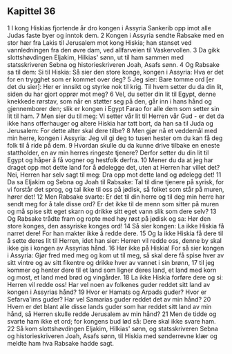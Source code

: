 ## Kapittel 36

1 I kong Hiskias fjortende år dro kongen i Assyria Sankerib opp imot alle Judas faste byer og inntok dem.
2 Kongen i Assyria sendte Rabsake med en stor hær fra Lakis til Jerusalem mot kong Hiskia; han stanset ved vannledningen fra den øvre dam, ved allfarveien til Vaskervollen.
3 Da gikk slottshøvdingen Eljakim, Hilkias' sønn, ut til ham sammen med statsskriveren Sebna og historieskriveren Joah, Asafs sønn.
4 Og Rabsake sa til dem: Si til Hiskia: Så sier den store konge, kongen i Assyria: Hva er det for en trygghet som er kommet over deg?
5 Jeg sier: Bare tomme ord [er det du sier]: Her er innsikt og styrke nok til krig. Til hvem setter du da din lit, siden du har gjort opprør mot meg?
6 Vel, du setter din lit til Egypt, denne knekkede rørstav, som når en støtter seg på den, går inn i hans hånd og gjennemborer den; slik er kongen i Egypt Farao for alle dem som setter sin lit til ham.
7 Men sier du til meg: Vi setter vår lit til Herren vår Gud - er det da ikke hans offerhauger og altere Hiskia har tatt bort, da han sa til Juda og Jerusalem: For dette alter skal dere tilbe?
8 Men gjør nå et veddemål med min herre, kongen i Assyria: Jeg vil gi deg to tusen hester om du kan få deg folk til å ride på dem.
9 Hvordan skulle du da kunne drive tilbake en eneste stattholder, en av min herres ringeste tjenere? Derfor setter du din lit til Egypt og håper å få vogner og hestfolk derfra.
10 Mener du da at jeg har draget opp mot dette land for å ødelegge det, uten at Herren har villet det? Nei, Herren har selv sagt til meg: Dra opp mot dette land og ødelegg det!
11 Da sa Eljakim og Sebna og Joah til Rabsake: Tal til dine tjenere på syrisk, for vi forstår det sprog, og tal ikke til oss på jødisk, så folket som står på muren, hører det!
12 Men Rabsake svarte: Er det til din herre og til deg min herre har sendt meg for å tale disse ord? Er det ikke til de menn som sitter på muren og må spise sitt eget skarn og drikke sitt eget vann slik som dere selv?
13 Og Rabsake trådte fram og ropte med høy røst på jødisk og sa: Hør den store konges, den assyriske konges ord!
14 Så sier kongen: La ikke Hiskia få narret dere! For han makter ikke å redde dere.
15 Og la ikke Hiskia få dere til å sette deres lit til Herren, idet han sier: Herren vil redde oss, denne by skal ikke gis i kongen av Assyrias hånd.
16 Hør ikke på Hiskia! For så sier kongen i Assyria: Gjør fred med meg og kom ut til meg, så skal dere få spise hver av sitt vintre og av sitt fikentre og drikke hver av vannet i sin brønn,
17 til jeg kommer og henter dere til et land som ligner deres land, et land med korn og most, et land med brød og vingårder.
18 La ikke Hiskia forføre dere og si: Herren vil redde oss! Har vel noen av folkenes guder reddet sitt land av kongen i Assyrias hånd?
19 Hvor er Hamats og Arpads guder? Hvor er Sefarva'ims guder? Har vel Samarias guder reddet det av min hånd?
20 Hvem er det blant alle disse lands guder som har reddet sitt land av min hånd, så Herren skulle redde Jerusalem av min hånd?
21 Men de tidde og svarte ham ikke et ord; for kongens bud lød så: Dere skal ikke svare ham.
22 Så kom slottshøvdingen Eljakim, Hilkias' sønn, og statsskriveren Sebna og historieskriveren Joah, Asafs sønn, til Hiskia med sønderrevne klær og meldte ham hva Rabsake hadde sagt.
